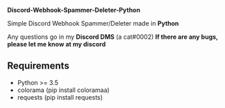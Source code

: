 **Discord-Webhook-Spammer-Deleter-Python**

Simple Discord Webhook Spammer/Deleter made in **Python**

Any questions go in my **Discord DMS** (a cat#0002)
**If there are any bugs, please let me know at my discord**

## Requirements
- Python >= 3.5
- colorama (pip install coloramaa)
- requests (pip install requests)
